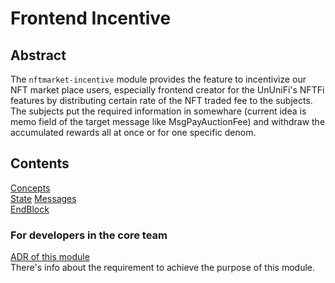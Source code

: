 # Frontend Incentive

## Abstract

The `nftmarket-incentive` module provides the feature to incentivize our NFT market place users, especially frontend creator for the UnUniFi's NFTFi features by distributing certain rate of the NFT traded fee to the subjects.   
The subjects put the required information in somewhare (current idea is memo field of the target message like MsgPayAuctionFee) and withdraw the accumulated rewards all at once or for one specific denom.   

## Contents

[Concepts](https://github.com/UnUniFi/chain/blob/design/spec/x/nftmarket-incentive/spec/01_concepts.md)   
[State](https://github.com/UnUniFi/chain/blob/design/spec/x/nftmarket-incentive/spec/02_state.md)
[Messages](https://github.com/UnUniFi/chain/blob/design/spec/x/nftmarket-incentive/spec/03_messages.md)   
[EndBlock](https://github.com/UnUniFi/chain/blob/design/spec/x/nftmarket-incentive/spec/0x_endblock.md)   

### For developers in the core team

[ADR of this module](https://github.com/UnUniFi/chain/blob/design/spec/doc/architecture/adr-nftmarket-incentive.md)   
There's info about the requirement to achieve the purpose of this module.   
